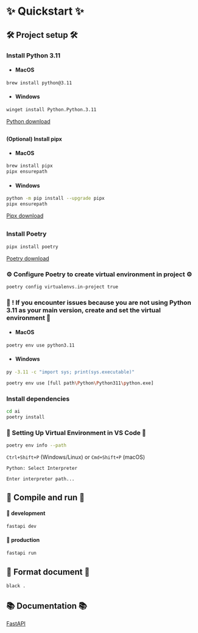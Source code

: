 # ✨ Quickstart ✨

## 🛠️ Project setup 🛠️

### Install Python 3.11

- #### MacOS

```bash
brew install python@3.11
```

- #### Windows

```bash
winget install Python.Python.3.11
```

[Python download](https://www.python.org/downloads/)

##

#### (Optional) Install pipx

- #### MacOS

```bash
brew install pipx
pipx ensurepath
```

- #### Windows

```bash
python -m pip install --upgrade pipx
pipx ensurepath
```

[Pipx download](https://pipx.pypa.io/stable/installation/)

##

### Install Poetry

```bash
pipx install poetry
```

[Poetry download](https://python-poetry.org/docs/)

### ⚙️ Configure Poetry to create virtual environment in project ⚙️

```bash
poetry config virtualenvs.in-project true
```

### 🔧 ! If you encounter issues because you are not using Python 3.11 as your main version, create and set the virtual environment 🔧

- #### MacOS

```bash
poetry env use python3.11
```

- #### Windows

```bash
py -3.11 -c "import sys; print(sys.executable)"
```

```bash
poetry env use [full path\Python\Python311\python.exe]
```

### Install dependencies

```bash
cd ai
poetry install
```

### 🔧 Setting Up Virtual Environment in VS Code 🔧

```bash
poetry env info --path
```

`Ctrl+Shift+P` (Windows/Linux) or `Cmd+Shift+P` (macOS)

`Python: Select Interpreter`

`Enter interpreter path...`

## 🚀 Compile and run 🚀

#### 🧪 development

```bash
fastapi dev
```

#### 🚀 production

```bash
fastapi run
```

## 🧹 Format document 🧹

```bash
black .
```

## 📚 Documentation 📚

[FastAPI](https://fastapi.tiangolo.com/tutorial/bigger-applications/)
